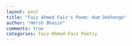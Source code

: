 ```yaml
---
layout: post
title: "Faiz Ahmed Faiz's Poem: Hum Dekhenge"
author: "Hersh Bhasin"
comments: true
categories: Faiz-Ahmed-Faiz Poetry
---
```




<div w3-include-html="../_posts_includes/hum-dekhinge.md"></div>


